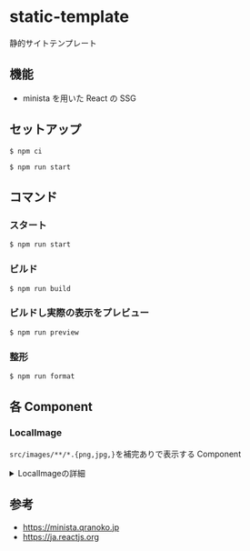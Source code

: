# static-template

静的サイトテンプレート

## 機能

- minista を用いた React の SSG

## セットアップ

```shell
$ npm ci
```

```shell
$ npm run start
```

## コマンド

### スタート

```shell
$ npm run start
```

### ビルド

```shell
$ npm run build
```

### ビルドし実際の表示をプレビュー

```shell
$ npm run preview
```

### 整形

```shell
$ npm run format
```

## 各 Component

### LocalImage

`src/images/**/*.{png,jpg,}`を補完ありで表示する Component

<details>
  <summary>
    LocalImageの詳細
  </summary>
  <div>

## 機能

- 画像を自動で補完して表示する
- 画像の名前から自動でアートディレクション対応する
- 画像の with と height から自動でアスペクト比を取る
- `objectFit`と`objectPosition`がショートハンドで使用可能
- `src`,`srcSet`と`sizes`を除く全ての画像の attribute を設定可能

## 通常の表示

```tsx
import { LocalImage } from "@src/component/LocalImage"

export const Index = () => {
  return (
    <>
      <LocalImage src={"/images/path/to/your/image.png"} />
    </>
  )
}
```

## アートディレクション対応の表示

※ pc 名と同名でサフィックスに`_sp`を付与した場合自動でアートディレクション対応する

```tsx
import { LocalImage } from "@src/component/LocalImage"

export const Index = () => {
  return (
    <>
      <LocalImage src={"/images/path/to/your/image.png"} />
    </>
  )
}
```

## アスペクト比オフ

`layout={'fill'}`を指定する

```tsx
import { LocalImage } from "@src/component/LocalImage"

export const Index = () => {
  return (
    <>
      <LocalImage layout={"fill"} src={"/images/path/to/your/image.png"} />
    </>
  )
}
```

## objectFit と objectPosition のショートハンドが使用可能

`objectPosition={'値'}`を指定する  
`objectFit={'値'}`を指定する

```tsx
import { LocalImage } from "@src/component/LocalImage"

export const Index = () => {
  return (
    <>
      <LocalImage
        objectPosition={"center"}
        objectFit={"contain"}
        src={"/images/path/to/your/image.png"}
      />
    </>
  )
}
```

  </div>
</details>

## 参考

- https://minista.qranoko.jp
- https://ja.reactjs.org
